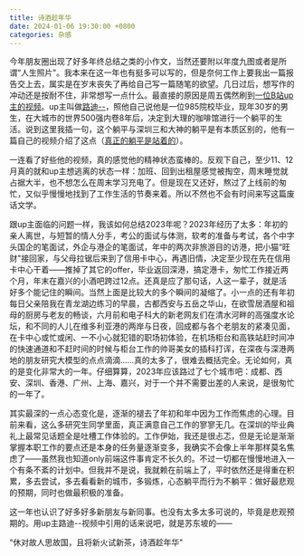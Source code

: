```yaml
---
title: 诗酒趁年华
date: 2024-01-06 19:30:00 +0800
categories: 杂感
---
```

今年朋友圈出现了好多年终总结之类的小作文，当然还要附以年度九图或者是所谓“人生照片"。我本来在这一年也有挺多可以写的，但是奈何工作上要我出一篇报告交上去，属实是在岁末丧失了再给自己写一篇随笔的欲望。几日过后，想写作的冲动还是按耐不住，非常想写一点什么。最直接的原因是周五偶然刷到[一位B站up主的视频](https://www.bilibili.com/video/BV1bg4y1r7ME/)。up主叫做[路迪--](https://space.bilibili.com/327866852)，照他自己说他是一位985院校毕业，现年30岁的男生，在大城市的世界500强内卷8年后，决定到大理的咖啡馆进行一个躺平的生活。说到这里我插一句，这个躺平与深圳三和大神的躺平是有本质区别的，他有一篇自己的视频介绍了这点（[真正的躺平是站着的](https://www.bilibili.com/video/BV18C4y1u7Es/)）。

一连看了好些他的视频，真的感觉他的精神状态蛮棒的。反观下自己，至少11、12月真的就和up主想逃离的状态一样：加班、回到出租屋感觉被掏空，周末睡觉就占据大半，也不想怎么在周末学习充电了。但是现在又还好，熬过了上线前的匆忙，又似乎慢慢地找到了工作生活的节奏来着。所以不然也不会有时间来写这篇废话文学。

跟up主面临的问题一样，我该如何总结2023年呢？2023年经历了太多：年初的亲人离世，与短暂的情人分手，考公的面试与体测，软考的准备与考试，各个中字头国企的笔面试，外企与港企的笔面试，年中的两次非旅游目的访港，把小猫“旺财"接回家，与父母拉锯后来到了信用卡中心，再遇旧情，决定至少现在先在信用卡中心干着——推掉了其它的offer，毕业返回深港，搞定港卡，匆忙工作接近两个月，年末在嘉兴的小酒吧跨过12点。还真是应了那句话，人这一辈子，就是活好多个能记住的瞬间。当然上面是比较大的多个瞬间的凝缩了。小一点的还有年初每日父亲陪我在青龙湖边练习的早晨，古都西安与五岳之华山，在欲雪居酒屋和祖母的厨房与老友的畅谈，六月前和电子科大的新老网友们在清水河畔的高强度水论坛，和不同的人儿在维多利亚港的两岸与日夜，回成都与各个老朋友的紧凑见面，在卡中心或忙或闲、一不小心就犯错的职场初体验，在机场柜台和高铁站赶时间冲的快速通道和不赶时间的时候与柜台工作的帅哥美女的插科打诨，在深夜与深港两地的朋友研究大模型的点点滴滴……真的太多了，很难去概括完全。无论如何，真的是变化非常大的一年。仔细算算，2023年应该路过了七个城市吧：成都、西安、深圳、香港、广州、上海、嘉兴，对于一个并不需要出差的人来说，是很匆忙的一年了。

其实最深的一点心态变化是，逐渐的褪去了年初和年中因为工作而焦虑的心理。目前来看，这么多研究生同学里面，真正满意自己工作的寥寥无几。在深圳的毕业典礼上最常见话题全是吐槽工作体验的。工作伊始，我还是很忐忑，但是无论是渐渐掌握本职工作的要点还是本身的任务量逐渐变多，我确实不会像上半年那样莫名焦虑了——虽然我也知道only前端这件事肯定不长久的。不过一切都在慢慢地进入一个有条不紊的计划中。但我并不是说，我就赖在前端上了，平时依然还是得重在积累，多去尝试，多去看看新的城市，多锻炼，心态躺平而行为不躺平：做好最悲观的预期，同时也做最积极的准备。

这一年也认识了好多好多新朋友与新同事。也没有太多太多可说的，毕竟是悲观预期的。用up主路迪--视频中引用的话来说吧，就是苏东坡的——

“休对故人思故国，且将新火试新茶，诗酒趁年华"

